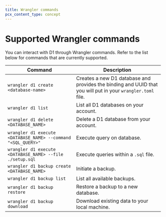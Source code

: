 ```yaml
---
title: Wrangler commands
pcx_content_type: concept
---
```


# Supported Wrangler commands

You can interact with D1 through Wrangler commands. Refer to the list below for commands that are currently supported.

| Command | Description |
| ----------------------------------- | ----------------- |
| `wrangler d1 create <database-name>` | Creates a new D1 database and provides the binding and UUID that you will put in your `wrangler.toml` file. |
| `wrangler d1 list` | List all D1 databases on your account. |
| `wrangler d1 delete <DATABASE_NAME>` | Delete a D1 database from your account. |
| `wrangler d1 execute <DATABASE_NAME> --command "<SQL_QUERY>"` | Execute query on database. |
| `wrangler d1 execute <DATABASE_NAME> --file ./setup.sql` | Execute queries within a `.sql` file. |
| `wrangler d1 backup create <DATABASE_NAME>` | Initiate a backup. |
| `wrangler d1 backup list` | List all available backups. |
| `wrangler d1 backup restore` | Restore a backup to a new database. |
| `wrangler d1 backup download` | Download existing data to your local machine. |

